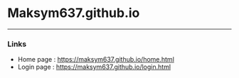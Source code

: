 # Maksym637.github.io
- - -
### Links
* Home page : https://maksym637.github.io/home.html
* Login page : https://maksym637.github.io/login.html